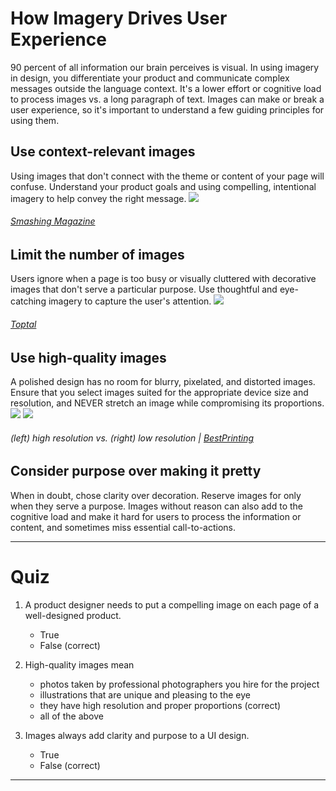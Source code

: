 # How Imagery Drives User Experience 
90 percent of all information our brain perceives is visual. In using imagery in design, you differentiate your product and communicate complex messages outside the language context. It's a lower effort or cognitive load to process images vs. a long paragraph of text. Images can make or break a user experience, so it's important to understand a few guiding principles for using them.
## Use context-relevant images
Using images that don't connect with the theme or content of your page will confuse. Understand your product goals and using compelling, intentional imagery to help convey the right message.
![](https://prodesigncurriculum.s3.us-east-2.amazonaws.com/baby-shaving.png)
###### [Smashing Magazine](https://www.smashingmagazine.com/2017/01/more-than-just-pretty-how-imagery-drives-user-experience/)
## Limit the number of images
Users ignore when a page is too busy or visually cluttered with decorative images that don't serve a particular purpose. Use thoughtful and eye-catching imagery to capture the user's attention. 
![](https://prodesigncurriculum.s3.us-east-2.amazonaws.com/toptal-blog-image.png)
###### [Toptal](https://www.toptal.com/designers/web/ui-design-best-practices)
## Use high-quality images
A polished design has no room for blurry, pixelated, and distorted images. Ensure that you select images suited for the appropriate device size and resolution, and NEVER stretch an image while compromising its proportions.
![](https://prodesigncurriculum.s3.us-east-2.amazonaws.com/ducky-head-high-res.jpeg) ![](https://prodesigncurriculum.s3.us-east-2.amazonaws.com/ducky-head-low-res.jpeg)
###### (left) high resolution vs. (right) low resolution | [BestPrinting](https://www.bestprintingonline.com/resolution.htm) 
## Consider purpose over making it pretty
When in doubt, chose clarity over decoration. Reserve images for only when they serve a purpose. Images without reason can also add to the cognitive load and make it hard for users to process the information or content, and sometimes miss essential call-to-actions.

___

# Quiz
1. A product designer needs to put a compelling image on each page of a well-designed product.
	- True
	- False (correct)

2. High-quality images mean
	- photos taken by professional photographers you hire for the project
	- illustrations that are unique and pleasing to the eye
	- they have high resolution and proper proportions (correct)
	- all of the above

3. Images always add clarity and purpose to a UI design.
	- True
	- False (correct)

___
